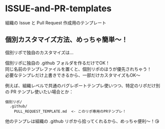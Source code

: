 ISSUE-and-PR-templates
============================================
組織の Issue と Pull Request 作成用のテンプレート



個別カスタマイズ方法、めっちゃ簡単〜！  
--------------------------------------------
個別リポで独自のカスタマイズは...

個別リポに独自の .github フォルダを作るだけでOK！  
同じ名前のテンプレファイルを置くと、個別リポのほうが優先されちゃう！  
必要なテンプレだけ上書きできるから、一部だけカスタマイズもOK〜  

例えば、組織レベルで共通のバグレポートテンプレ使いつつ、特定のリポだけ別の PR テンプレ使いたい場合とか：

```
個別リポ/
  .github/
    PULL_REQUEST_TEMPLATE.md  <- このリポ専用のPRテンプレ！
```
他のテンプレは組織の .github リポから拾ってくれるから、めっちゃ便利〜！😘

<!-- DONE: テンプレートを追加
Issue URL: https://github.com/stylebikeweb/ISSUE-and-PR-templates/issues/1
- ISSUE_TEMPLATE
  - bug-report.yml
  - feature-request.yml
  - comfig.yml
- PULL_REQUEST_TEMPLATE 
-->
